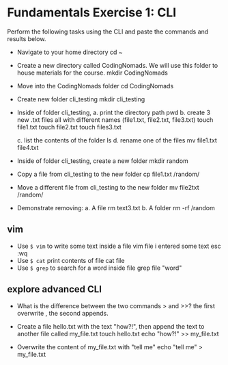 
# Fundamentals Exercise 1: CLI

Perform the following tasks using the CLI and paste the commands and results below.

- Navigate to your home directory
cd ~

- Create a new directory called CodingNomads. We will use this folder
to house materials for the course.
mkdir CodingNomads

- Move into the CodingNomads folder
cd CodingNomads

- Create new folder cli_testing
mkdir cli_testing


- Inside of folder cli_testing,
    a. print the directory path
	pwd
    b. create 3 new .txt files all with different names (file1.txt,
    file2.txt, file3.txt)
	touch file1.txt
	touch file2.txt
	touch files3.txt

    c. list the contents of the folder
	ls
    d. rename one of the files
	mv file1.txt file4.txt

- Inside of folder cli_testing, create a new folder
	mkdir random
- Copy a file from cli_testing to the new folder
	cp file1.txt /random/
- Move a different file from cli_testing to the new folder
	mv file2txt /random/
- Demonstrate removing:
    a. A file
	rm text3.txt
    b. A folder
	rm -rf /random

## vim

- Use `$ vim` to write some text inside a file
	vim file
	i
	entered some text
esc
	:wq
- Use `$ cat` print contents of file
	cat file
- Use `$ grep` to search for a word inside file
	grep file "word"


## explore advanced CLI

- What is the difference between the two commands > and >>?
	the first overwrite , the second appends.
- Create a file hello.txt with the text "how?!", then append the text
    to another file called my_file.txt
	touch hello.txt
        echo "how?!" >> my_file.txt
	
- Overwrite the content of my_file.txt with "tell me"
	echo "tell me" > my_file.txt

